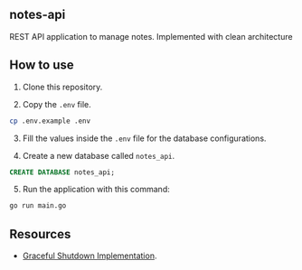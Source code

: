 ## notes-api

REST API application to manage notes. Implemented with clean architecture

## How to use

1. Clone this repository.

2. Copy the `.env` file.

```sh
cp .env.example .env
```

3. Fill the values inside the `.env` file for the database configurations.

4. Create a new database called `notes_api`.

```sql
CREATE DATABASE notes_api;
```

5. Run the application with this command:

```sh
go run main.go
```

## Resources

- [Graceful Shutdown Implementation](https://medium.com/tokopedia-engineering/gracefully-shutdown-your-go-application-9e7d5c73b5ac).
